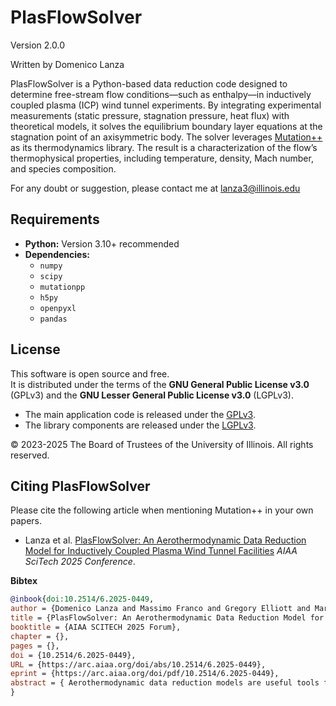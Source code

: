 # PlasFlowSolver
Version 2.0.0

Written by Domenico Lanza

PlasFlowSolver is a Python-based data reduction code designed to determine free-stream flow conditions—such as enthalpy—in inductively coupled plasma (ICP) wind tunnel experiments. By integrating experimental measurements (static pressure, stagnation pressure, heat flux) with theoretical models, it solves the equilibrium boundary layer equations at the stagnation point of an axisymmetric body. The solver leverages [Mutation++](https://github.com/mutationpp/Mutationpp) as its thermodynamics library. The result is a characterization of the flow’s thermophysical properties, including temperature, density, Mach number, and species composition.

For any doubt or suggestion, please contact me at lanza3@illinois.edu

## Requirements

- **Python:** Version 3.10+ recommended
- **Dependencies:**
  - `numpy`
  - `scipy`
  - `mutationpp`
  - `h5py`
  - `openpyxl`
  - `pandas`

## License

This software is open source and free.  
It is distributed under the terms of the **GNU General Public License v3.0** (GPLv3) 
and the **GNU Lesser General Public License v3.0** (LGPLv3).  

- The main application code is released under the [GPLv3](COPYING).  
- The library components are released under the [LGPLv3](COPYING.LESSER).  

© 2023-2025 The Board of Trustees of the University of Illinois. All rights reserved.

## Citing PlasFlowSolver

Please cite the following article when mentioning Mutation++ in your own papers.

* Lanza et al. [PlasFlowSolver: An Aerothermodynamic Data Reduction Model for Inductively Coupled Plasma Wind Tunnel Facilities](https://arc.aiaa.org/doi/abs/10.2514/6.2025-0449) *AIAA SciTech 2025 Conference*.

**Bibtex**
```bibtex
@inbook{doi:10.2514/6.2025-0449,
author = {Domenico Lanza and Massimo Franco and Gregory Elliott and Marco Panesi and Francesco Panerai},
title = {PlasFlowSolver: An Aerothermodynamic Data Reduction Model for Inductively Coupled Plasma Wind Tunnel Facilities},
booktitle = {AIAA SCITECH 2025 Forum},
chapter = {},
pages = {},
doi = {10.2514/6.2025-0449},
URL = {https://arc.aiaa.org/doi/abs/10.2514/6.2025-0449},
eprint = {https://arc.aiaa.org/doi/pdf/10.2514/6.2025-0449},
abstract = { Aerothermodynamic data reduction models are useful tools for analyzing experiments in high-enthalpy plasma wind tunnels, which are essential for evaluating materials used in hypersonic and reentry applications. This study introduces PlasFlowSolver, a data reduction model developed to estimate flow properties such as temperature, enthalpy, and velocity from experimental data, including pressure, stagnation pressure, and stagnation-point cold-wall heat flux. The model is based on boundary layer theory and assumes thermochemical equilibrium, providing an engineering framework for efficient analysis. The model assumptions and the computation of the stagnation-point cold-wall heat flux are thoroughly discussed. Sensitivity analyses of input parameters, such as wall temperature and jet radius, explore the applicability of the model. Results are presented, including the generation of a high-altitude partial operational map for the Plasmatron X wind tunnel at the University of Illinois at Urbana-Champaign. Limitations are discussed, and verification against an existing model is provided. }
}
```
